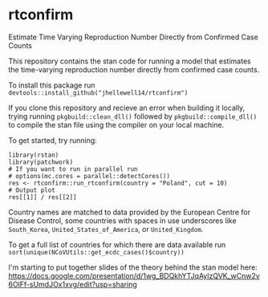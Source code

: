 # rtconfirm
Estimate Time Varying Reproduction Number Directly from Confirmed Case Counts

This repository contains the stan code for running a model that estimates the time-varying reproduction number directly from confirmed case counts.

To install this package run `devtools::install_github("jhellewell14/rtconfirm")`

If you clone this repository and recieve an error when building it locally, trying running `pkgbuild::clean_dll()` followed by `pkgbuild::compile_dll()` to compile the stan file using the compiler on your local machine. 

To get started, try running:
```
library(rstan)
library(patchwork)
# If you want to run in parallel run
# options(mc.cores = parallel::detectCores())
res <- rtconfirm::run_rtconfirm(country = "Poland", cut = 10)
# Output plot
res[[1]] / res[[2]]
```

Country names are matched to data provided by the European Centre for Disease Control, some countries with spaces in use underscores like `South_Korea`, `United_States_of_America`, or `United_Kingdom`.

To get a full list of countries for which there are data available run `sort(unique(NCoVUtils::get_ecdc_cases()$country))`


I'm starting to put together slides of the theory behind the stan model here: https://docs.google.com/presentation/d/1wg_BDQkhYTJqAylzQVK_wCnw2v6OlFf-sUmdJOx1xvg/edit?usp=sharing
